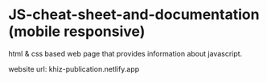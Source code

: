 # JS-cheat-sheet-and-documentation (mobile responsive)

html & css based web page that provides information about javascript.

website url: khiz-publication.netlify.app
